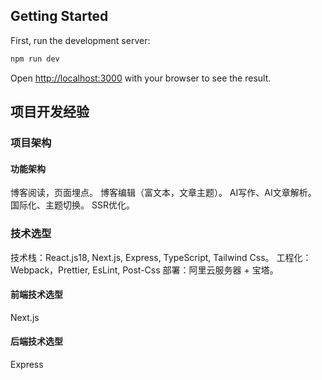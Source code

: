 ## Getting Started

First, run the development server:
```bash
npm run dev
```

Open [http://localhost:3000](http://localhost:3000) with your browser to see the result.

## 项目开发经验

### 项目架构

#### 功能架构
博客阅读，页面埋点。
博客编辑（富文本，文章主题）。
AI写作、AI文章解析。
国际化、主题切换。
SSR优化。
### 技术选型

技术栈：React.js18, Next.js, Express, TypeScript, Tailwind Css。
工程化：Webpack，Prettier, EsLint, Post-Css
部署：阿里云服务器 + 宝塔。

#### 前端技术选型
Next.js

#### 后端技术选型
Express